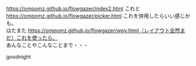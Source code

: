 https://ompomz.github.io/flowgazer/index2.html これと https://ompomz.github.io/flowgazer/picker.html これを併用したらいい感じかも。  
はたまた https://ompomz.github.io/flowgazer/wpy.html（レイアウト全然まだ）これを使ったら、  
あんなことやこんなことまで・・・  

goodnight

